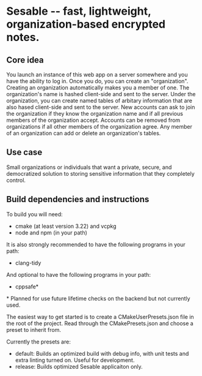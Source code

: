 # Sesable -- fast, lightweight, organization-based encrypted notes.

## Core idea
You launch an instance of this web app on a server somewhere and you have the ability to log in.
Once you do, you can create an "organization".
Creating an organization automatically makes you a member of one.
The organization's name is hashed client-side and sent to the server.
Under the organization, you can create named tables of arbitary information that are also hased client-side and sent to the server.
New accounts can ask to join the organization if they know the organization name and if all previous members of the organization accept.
Accounts can be removed from organizations if all other members of the organization agree.
Any member of an organization can add or delete an organization's tables.

## Use case
Small organizations or individuals that want a private, secure, and democratized solution to storing sensitive information that they completely control.

## Build dependencies and instructions
To build you will need:
- cmake (at least version 3.22) and vcpkg
- node and npm (in your path)

It is also strongly recommended to have the following programs in your path:
- clang-tidy

And optional to have the following programs in your path:
- cppsafe\*

\* Planned for use future lifetime checks on the backend but not currently used.

The easiest way to get started is to create a CMakeUserPresets.json file in the root of the project.
Read through the CMakePresets.json and choose a preset to inherit from. 

Currently the presets are:
- default: Builds an optimized build with debug info, with unit tests and extra linting turned on. Useful for development.
- release: Builds optimized Sesable applicaiton only.
